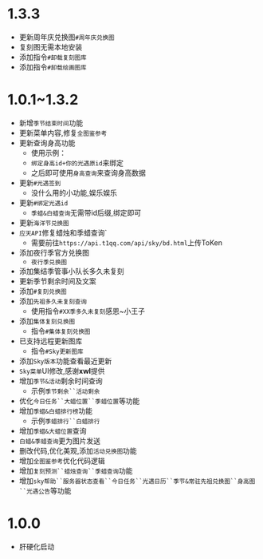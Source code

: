 # 1.3.3
* 更新周年庆兑换图`#周年庆兑换图`
* 复刻图无需本地安装
* 添加指令`#卸载复刻图库`
* 添加指令`#卸载绘画图库`

# 1.0.1~1.3.2
* 新增`季节结束时间`功能
* 更新菜单内容,修复`全图鉴参考`
* 更新查询身高功能
  * 使用示例：
  * `绑定身高id+你的光遇原id`来绑定
  * 之后即可使用`身高查询`来查询身高数据
* 更新`#光遇签到`
  * 没什么用的小功能,娱乐娱乐
* 更新`#绑定光遇id`
  * `季蜡&白蜡查询`无需带id后缀,绑定即可
* 更新`海洋节兑换图`
* `应天API`修复蜡烛和季蜡查询`
  * 需要前往`https://api.t1qq.com/api/sky/bd.html`上传ToKen
* 添加夜行季官方兑换图
  * `夜行季兑换图`
* 添加集结季管事小队长多久未复刻
* 更新季节剩余时间及文案
* 添加`#复刻兑换图`
* 添加`先祖多久未复刻查询`
  * 使用指令`#XX季多久未复刻`感恩~小王子
* 添加`集体复刻兑换图`
  * 指令`#集体复刻兑换图`
* 已支持远程更新图库
  * 指令`#Sky更新图库`
* 添加`Sky版本`功能查看最近更新
* `Sky菜单`UI修改,感谢**xwl**提供
* 增加`季节&活动`剩余时间查询
  * 示例`季节剩余``活动剩余`
* 优化`今日任务``大蜡位置``季蜡位置`等功能
* 增加`季蜡&白蜡排行榜`功能
  * 示例`季蜡排行``白蜡排行`
* 增加`季蜡&大蜡位置`查询
* `白蜡&季蜡查询`更为图片发送
* 删改代码,优化美观,添加`活动兑换图`功能
* 增加`全图鉴参考`优化代码逻辑
* 增加`复刻预测``蜡烛查询``季蜡查询`功能
* 增加`sky帮助``服务器状态查看``今日任务``光遇日历``季节&常驻先祖兑换图``身高图``光遇公告`等功能

# 1.0.0
* 肝硬化启动
